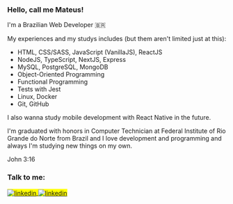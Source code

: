 <div class="section-one"> 
 <h3>Hello, call me Mateus!</h3>

  <p>I'm a Brazilian Web Developer 🇧🇷</p>

  <p>My experiences and my studys includes (but them aren't limited just at this):</p>

  <ul>
    <li>HTML, CSS/SASS, JavaScript (VanillaJS), ReactJS</li>
    <li>NodeJS, TypeScript, NextJS, Express</li>
    <li>MySQL, PostgreSQL, MongoDB</li>
    <li>Object-Oriented Programming</li>
    <li>Functional Programming</li>
    <li>Tests with Jest</li>
    <li>Linux, Docker</li>
    <li>Git, GitHub</li>
  </ul>

  <p>I also wanna study mobile development with React Native in the future.</p>

  <p>I'm graduated with honors in Computer Technician at Federal Institute of Rio Grande do Norte from Brazil and I love development and programming and always I'm studying new things on my own.</p>
 
  <p>John 3:16</p>
</div>

<div class="section-two">
  <h3>Talk to me:</h3>

  <span align="left" style="background:yellow">
  <a href="https://linkedin.com/in/mateusesm" target="_blank">
    <img align="center" src="https://img.shields.io/badge/-Mateus Macedo-121214?style=flat&logo=linkedin" alt="linkedin"/>
  </a>

  <a href="mailto:mateusemanuel198@gmail.com" target="_blank">
    <img align="center" src="https://img.shields.io/badge/-mateusemanuel198@gmail.com-121214?style=flat&logo=gmail" alt="linkedin"/>
  </a>
  </span> 
</div>



